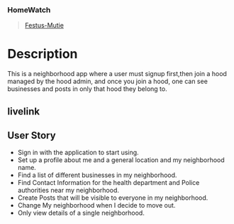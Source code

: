 ### HomeWatch
>[Festus-Mutie](https://github.com/FestusMutie)

# Description  
This is a neighborhood app where a user must signup first,then  join a hood managed by the hood admin, and once you 
join a hood, one can see businesses and posts in only that hood they belong to. 

## livelink


## User Story  
  
* Sign in with the application to start using.
* Set up a profile about me and a general location and my neighborhood name.
* Find a list of different businesses in my neighborhood.
* Find Contact Information for the health department and Police authorities near my neighborhood.
* Create Posts that will be visible to everyone in my neighborhood.
* Change My neighborhood when I decide to move out.
* Only view details of a single neighborhood.
  
